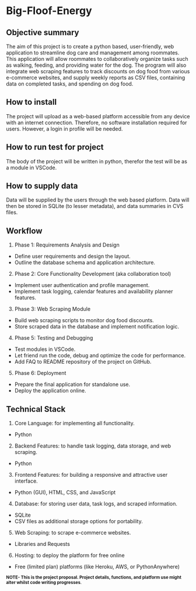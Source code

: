 # Big-Floof-Energy

## Objective summary

The aim of this project is to create a python based, user-friendly, web application to streamline dog care and management among roommates. This application will allow roommates to collaboratively organize tasks such as walking, feeding, and providing water for the dog. The program will also integrate web scraping features to track discounts on dog food from various e-commerce websites, and supply weekly reports as CSV files, containing data on completed tasks, and spending on dog food. 

## How to install

The project will upload as a web-based platform accessible from any device with an internet connection. Therefore, no software installation required for users. However, a login in profile will be needed.

## How to run test for project

The body of the project will be written in python, therefor the test will be as a module in VSCode.
 
## How to supply data

Data will be supplied by the users through the web based platform. Data will then be stored in SQLite (to lesser metadata), and data summaries in CVS files. 

## Workflow
1.	Phase 1: Requirements Analysis and Design
-	Define user requirements and design the layout.
-	Outline the database schema and application architecture.
2.	Phase 2: Core Functionality Development (aka collaboration tool)
-	Implement user authentication and profile management.
-	Implement task logging, calendar features and availability planner features.
3.	Phase 3: Web Scraping Module
-	Build web scraping scripts to monitor dog food discounts.
-	Store scraped data in the database and implement notification logic.
4.	Phase 5: Testing and Debugging
-	Test modules in VSCode.
-	Let friend run the code, debug and optimize the code for performance.
-	Add FAQ to README repository of the project on GitHub.
5.	Phase 6: Deployment 
-	Prepare the final application for standalone use.
-	Deploy the application online.


## Technical Stack
1.	Core Language: for implementing all functionality.
-	Python 
2.	Backend Features: to handle task logging, data storage, and web scraping.
-	Python 
3.	Frontend Features: for building a responsive and attractive user interface.
-	Python (GUI), HTML, CSS, and JavaScript 
4.	Database: for storing user data, task logs, and scraped information.
-	SQLite 
-	CSV files as additional storage options for portability.
5.	Web Scraping: to scrape e-commerce websites.
-	Libraries and Requests 
6.	Hosting: to deploy the platform for free online
-	Free (limited plan) platforms (like Heroku, AWS, or PythonAnywhere)


<sub> **NOTE- This is the project proposal. Project details, functions, and platform use might alter whilst code writing progresses**.</sub>




